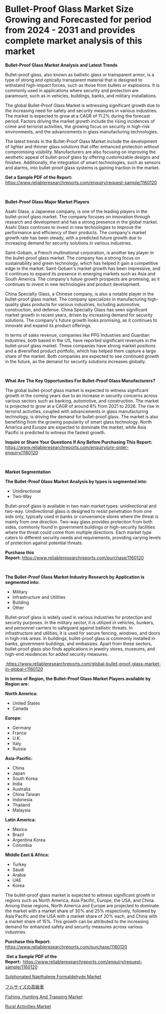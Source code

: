 <p><h1>Bullet-Proof Glass Market Size Growing and Forecasted for period from 2024 - 2031 and provides complete market analysis of this market</h1></p><p><strong>Bullet-Proof Glass Market Analysis and Latest Trends</strong></p>
<p><p>Bullet-proof glass, also known as ballistic glass or transparent armor, is a type of strong and optically transparent material that is designed to withstand high-impact forces, such as those from bullets or explosions. It is commonly used in applications where security and protection are paramount, such as in vehicles, buildings, banks, and military installations.</p><p>The global Bullet-Proof Glass Market is witnessing significant growth due to the increasing need for safety and security measures in various industries. The market is expected to grow at a CAGR of 11.2% during the forecast period. Factors driving the market growth include the rising incidences of crime and terrorist activities, the growing focus on security in high-risk environments, and the advancements in glass manufacturing technologies.</p><p>The latest trends in the Bullet-Proof Glass Market include the development of lighter and thinner glass solutions that offer enhanced protection without compromising visibility. Manufacturers are also focusing on improving the aesthetic appeal of bullet-proof glass by offering customizable designs and finishes. Additionally, the integration of smart technologies, such as sensors and alarms, into bullet-proof glass systems is gaining traction in the market.</p></p>
<p><strong>Get a Sample PDF of the Report:&nbsp;</strong> <a href="https://www.reliableresearchreports.com/enquiry/request-sample/1160120">https://www.reliableresearchreports.com/enquiry/request-sample/1160120</a></p>
<p>&nbsp;</p>
<p><strong>Bullet-Proof Glass Major Market Players</strong></p>
<p><p>Asahi Glass, a Japanese company, is one of the leading players in the bullet-proof glass market. The company focuses on innovation through research and development and has a strong presence in the global market. Asahi Glass continues to invest in new technologies to improve the performance and efficiency of their products. The company's market growth rate has been steady, with a predicted future growth due to increasing demand for security solutions in various industries.</p><p>Saint-Gobain, a French multinational corporation, is another key player in the bullet-proof glass market. The company has a strong focus on sustainability and green technology, which has helped it gain a competitive edge in the market. Saint-Gobain's market growth has been impressive, and it continues to expand its presence in emerging markets such as Asia and South America. The company's future growth prospects are promising, as it continues to invest in new technologies and product development.</p><p>China Specialty Glass, a Chinese company, is also a notable player in the bullet-proof glass market. The company specializes in manufacturing high-quality glass products for various industries, including automotive, construction, and defense. China Specialty Glass has seen significant market growth in recent years, driven by increasing demand for security solutions. The company's future growth looks promising, as it continues to innovate and expand its product offerings.</p><p>In terms of sales revenue, companies like PPG Industries and Guardian Industries, both based in the US, have reported significant revenues in the bullet-proof glass market. These companies have strong market positions and a diversified product portfolio, which has helped them capture a large share of the market. Both companies are expected to see continued growth in the future, as the demand for security solutions increases globally.</p></p>
<p>&nbsp;</p>
<p><strong>What Are The Key Opportunities For Bullet-Proof Glass Manufacturers?</strong></p>
<p><p>The global bullet-proof glass market is expected to witness significant growth in the coming years due to an increase in security concerns across various sectors such as banking, automotive, and construction. The market is projected to grow at a CAGR of around 8% from 2021 to 2026. The rise in terrorist activities, coupled with advancements in glass manufacturing technology, is driving the demand for bullet-proof glass. The market is also benefiting from the growing popularity of smart glass technology. North America and Europe are expected to dominate the market, while Asia Pacific is predicted to witness the fastest growth.</p></p>
<p><strong>Inquire or Share Your Questions If Any Before Purchasing This Report:</strong> <a href="https://www.reliableresearchreports.com/enquiry/pre-order-enquiry/1160120">https://www.reliableresearchreports.com/enquiry/pre-order-enquiry/1160120</a></p>
<p>&nbsp;</p>
<p><strong>Market Segmentation</strong></p>
<p><strong>The Bullet-Proof Glass Market Analysis by types is segmented into:</strong></p>
<p><ul><li>Unidirectional</li><li>Two-Way</li></ul></p>
<p><p>Bullet-proof glass is available in two main market types: unidirectional and two-way. Unidirectional glass is designed to resist penetration from one side only, typically used in banks or convenience stores where the threat is mainly from one direction. Two-way glass provides protection from both sides, commonly found in government buildings or high-security facilities where the threat could come from multiple directions. Each market type caters to different security needs and requirements, providing varying levels of protection against potential threats.</p></p>
<p><strong>Purchase this Report:&nbsp;</strong><a href="https://www.reliableresearchreports.com/purchase/1160120">https://www.reliableresearchreports.com/purchase/1160120</a></p>
<p>&nbsp;</p>
<p><strong>The Bullet-Proof Glass Market Industry Research by Application is segmented into:</strong></p>
<p><ul><li>Military</li><li>Infrastructure and Utilities</li><li>Building</li><li>Other</li></ul></p>
<p><p>Bullet-proof glass is widely used in various industries for protection and security purposes. In the military sector, it is utilized in vehicles, bunkers, and personnel carriers to safeguard against ballistic threats. In infrastructure and utilities, it is used for secure fencing, windows, and doors in high-risk areas. In buildings, bullet-proof glass is commonly installed in banks, government buildings, and embassies. Apart from these sectors, bullet-proof glass also finds applications in jewelry stores, museums, and high-end residences for added security measures.</p></p>
<p><a href="https://www.reliableresearchreports.com/global-bullet-proof-glass-market-in-global-r1160120">&nbsp;https://www.reliableresearchreports.com/global-bullet-proof-glass-market-in-global-r1160120</a></p>
<p><strong>In terms of Region, the Bullet-Proof Glass Market Players available by Region are:</strong></p>
<p>
    <p> <strong> North America: </strong>
        <ul>
            <li>United States</li>
            <li>Canada</li>
        </ul>
        </p> 
    <p> <strong> Europe: </strong>
        <ul>
            <li>Germany</li>
            <li>France</li>
            <li>U.K.</li>
            <li>Italy</li>
            <li>Russia</li>
        </ul>
        </p> 
    <p> <strong> Asia-Pacific: </strong>
        <ul>
            <li>China</li>
            <li>Japan</li>
            <li>South Korea</li>
            <li>India</li>
            <li>Australia</li>
            <li>China Taiwan</li>
            <li>Indonesia</li>
            <li>Thailand</li>
            <li>Malaysia</li>
        </ul>
        </p> 
    <p> <strong> Latin America: </strong>
        <ul>
            <li>Mexico</li>
            <li>Brazil</li>
            <li>Argentina Korea</li>
            <li>Colombia</li>
        </ul>
        </p> 
    <p> <strong> Middle East & Africa: </strong>
        <ul>
            <li>Turkey</li>
            <li>Saudi</li>
            <li>Arabia</li>
            <li>UAE</li>
            <li>Korea</li>
        </ul>
    </p>
    </p>
<p><p>The bullet-proof glass market is expected to witness significant growth in regions such as North America, Asia Pacific, Europe, the USA, and China. Among these regions, North America and Europe are projected to dominate the market with a market share of 30% and 25% respectively, followed by Asia Pacific and the USA with a market share of 20% each, and China with a market share of 15%. This growth can be attributed to the increasing demand for enhanced safety and security measures across various industries.</p></p>
<p><strong>Purchase this Report: </strong><a href="https://www.reliableresearchreports.com/purchase/1160120">https://www.reliableresearchreports.com/purchase/1160120</a></p>
<p>&nbsp;<strong>Get a Sample PDF of the Report:&nbsp;&nbsp;</strong><a href="https://www.reliableresearchreports.com/enquiry/request-sample/1160120">https://www.reliableresearchreports.com/enquiry/request-sample/1160120</a></p>
<p><strong></strong></p>
<p><p><a href="https://github.com/nancykennedykellievqfqt2/Market-Research-Report-List-2/blob/main/sulphonated-napthalene-formaldehyde-market.md">Sulphonated Napthalene Formaldehyde Market</a></p><p><a href="https://github.com/oqxogxyvqe90775/Market-Research-Report-List-2/blob/main/755514588700.md">フルサイズの高級車</a></p><p><a href="https://www.linkedin.com/pulse/fishing-hunting-trapping-market-size-outlook-forecast-2024-l4x1e">Fishing, Hunting And Trapping Market</a></p><p><a href="https://www.linkedin.com/pulse/rural-activities-market-size-reveals-best-marketing-channels-zd66e">Rural Activities Market</a></p></p>